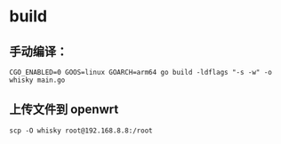 # build

## 手动编译：

```shell
CGO_ENABLED=0 GOOS=linux GOARCH=arm64 go build -ldflags "-s -w" -o whisky main.go
```

## 上传文件到 openwrt

```shell
scp -O whisky root@192.168.8.8:/root
```
